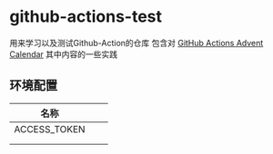 # github-actions-test
用来学习以及测试Github-Action的仓库
包含对 [GitHub Actions Advent Calendar](https://www.edwardthomson.com/blog/github_actions_1_cicd_triggers.html) 其中内容的一些实践

## 环境配置
| 名称         |      |      |
| ------------ | ---- | ---- |
| ACCESS_TOKEN |      |      |
|              |      |      |
|              |      |      |



